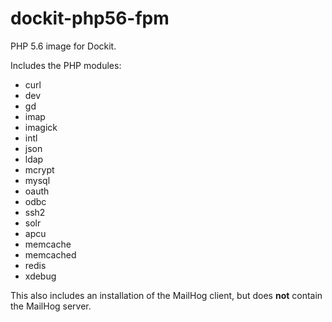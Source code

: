 # dockit-php56-fpm
PHP 5.6 image for Dockit.

Includes the PHP modules:
- curl
- dev
- gd
- imap
- imagick
- intl
- json
- ldap
- mcrypt
- mysql
- oauth
- odbc
- ssh2
- solr
- apcu
- memcache
- memcached
- redis
- xdebug

This also includes an installation of the MailHog client, but does **not** contain the MailHog server. 